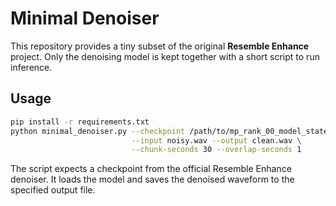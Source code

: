 # Minimal Denoiser

This repository provides a tiny subset of the original **Resemble Enhance** project.
Only the denoising model is kept together with a short script to run inference.

## Usage

```bash
pip install -r requirements.txt
python minimal_denoiser.py --checkpoint /path/to/mp_rank_00_model_states.pt \
                           --input noisy.wav --output clean.wav \
                           --chunk-seconds 30 --overlap-seconds 1
```

The script expects a checkpoint from the official Resemble Enhance denoiser. It
loads the model and saves the denoised waveform to the specified output file.
